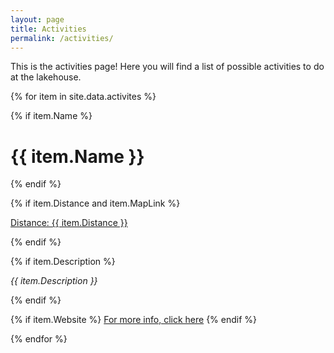 ```yaml
---
layout: page
title: Activities
permalink: /activities/
---
```


This is the activities page! Here you will find a list of possible activities to do at the lakehouse. 


<div id="activities">

{% for item in site.data.activites %}

<div id="activity">
{% if item.Name %}
    <h1>{{ item.Name }}</h1>
{% endif %}

{% if item.Distance and item.MapLink %}
    <a href=" {{ item.MapLink }} " target="blank" ><p>Distance: {{ item.Distance }}</p></a>
{% endif %}

{% if item.Description %}
    <p id="activity_desc"><i>{{ item.Description }}</i></p>
{% endif %}

{% if item.Website %}
    <a href="{{ item.Website }}" target="blank">For more info, click here</a>
{% endif %}

</div>

{% endfor %}

</div>